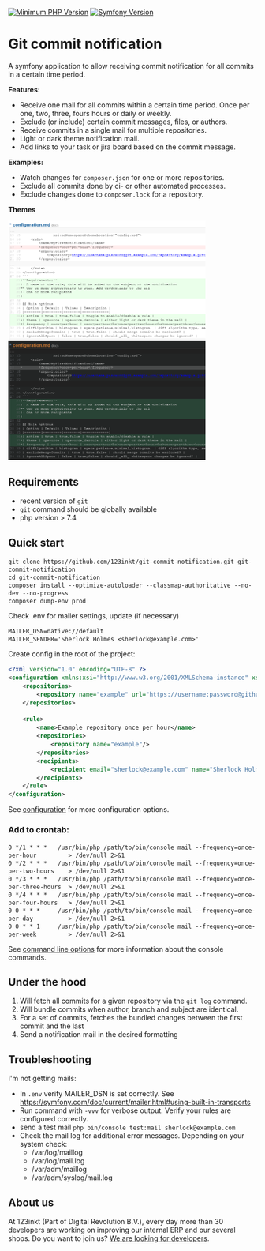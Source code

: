 [![Minimum PHP Version](https://img.shields.io/badge/php-%3E%3D%207.4-8892BF)](https://php.net/)
[![Symfony Version](https://img.shields.io/badge/symfony-5.3-4BC51D)](https://symfony.com/releases)

# Git commit notification
A symfony application to allow receiving commit notification for all commits in a certain time period.

**Features:**
- Receive one mail for all commits within a certain time period. Once per one, two, three, fours hours or daily or weekly.
- Exclude (or include) certain commit messages, files, or authors.
- Receive commits in a single mail for multiple repositories.
- Light or dark theme notification mail.
- Add links to your task or jira board based on the commit message.

**Examples:**
- Watch changes for `composer.json` for one or more repositories.
- Exclude all commits done by ci- or other automated processes.
- Exclude changes done to `composer.lock` for a repository.

**Themes**

<img src="docs/images/upsource.png" alt="Upsource" title="Upsource" width="400">
<img src="docs/images/darcula.png" alt="Darcula" title="Darcula" width="400">

## Requirements

- recent version of `git`
- `git` command should be globally available
- php version > 7.4

## Quick start

```shell
git clone https://github.com/123inkt/git-commit-notification.git git-commit-notification
cd git-commit-notification
composer install --optimize-autoloader --classmap-authoritative --no-dev --no-progress
composer dump-env prod
```
Check .env for mailer settings, update (if necessary)
```dotenv
MAILER_DSN=native://default
MAILER_SENDER='Sherlock Holmes <sherlock@example.com>'
```

Create config in the root of the project:

```xml
<?xml version="1.0" encoding="UTF-8" ?>
<configuration xmlns:xsi="http://www.w3.org/2001/XMLSchema-instance" xsi:noNamespaceSchemaLocation="config.xsd">
    <repositories>
        <repository name="example" url="https://username:password@github.com/example.git"/>
    </repositories>

    <rule>
        <name>Example repository once per hour</name>
        <repositories>
            <repository name="example"/>
        </repositories>
        <recipients>
            <recipient email="sherlock@example.com" name="Sherlock Holmes"/>
        </recipients>
    </rule>
</configuration>
```
See [configuration](docs/configuration.md) for more configuration options.

### Add to crontab:

```shell
0 */1 * * *   /usr/bin/php /path/to/bin/console mail --frequency=once-per-hour         > /dev/null 2>&1
0 */2 * * *   /usr/bin/php /path/to/bin/console mail --frequency=once-per-two-hours    > /dev/null 2>&1
0 */3 * * *   /usr/bin/php /path/to/bin/console mail --frequency=once-per-three-hours  > /dev/null 2>&1
0 */4 * * *   /usr/bin/php /path/to/bin/console mail --frequency=once-per-four-hours   > /dev/null 2>&1
0 0 * * *     /usr/bin/php /path/to/bin/console mail --frequency=once-per-day          > /dev/null 2>&1
0 0 * * 1     /usr/bin/php /path/to/bin/console mail --frequency=once-per-week         > /dev/null 2>&1
```

See [command line options](docs/command-line.md) for more information about the console commands.

## Under the hood

1) Will fetch all commits for a given repository via the `git log` command.
2) Will bundle commits when author, branch and subject are identical.
3) For a set of commits, fetches the bundled changes between the first commit and the last
4) Send a notification mail in the desired formatting

## Troubleshooting

I'm not getting mails:
- In `.env` verify MAILER_DSN is set correctly. See https://symfony.com/doc/current/mailer.html#using-built-in-transports
- Run command with `-vvv` for verbose output. Verify your rules are configured correctly.
- send a test mail `php bin/console test:mail sherlock@example.com`
- Check the mail log for additional error messages. Depending on your system check:
  - /var/log/maillog
  - /var/log/mail.log
  - /var/adm/maillog
  - /var/adm/syslog/mail.log

## About us

At 123inkt (Part of Digital Revolution B.V.), every day more than 30 developers are working on improving our internal ERP and our several shops. Do
you want to join us? [We are looking for developers](https://www.123inkt.nl/page/werken_ict.html).
